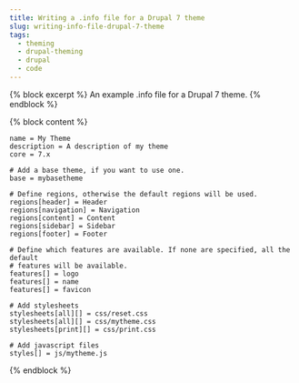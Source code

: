 ```yaml
---
title: Writing a .info file for a Drupal 7 theme
slug: writing-info-file-drupal-7-theme
tags:
  - theming
  - drupal-theming
  - drupal
  - code
---
```

{% block excerpt %}
An example .info file for a Drupal 7 theme.
{% endblock %}

{% block content %}
~~~
name = My Theme
description = A description of my theme
core = 7.x

# Add a base theme, if you want to use one.
base = mybasetheme

# Define regions, otherwise the default regions will be used.
regions[header] = Header
regions[navigation] = Navigation
regions[content] = Content
regions[sidebar] = Sidebar
regions[footer] = Footer

# Define which features are available. If none are specified, all the default 
# features will be available.
features[] = logo
features[] = name
features[] = favicon

# Add stylesheets
stylesheets[all][] = css/reset.css
stylesheets[all][] = css/mytheme.css
stylesheets[print][] = css/print.css

# Add javascript files
styles[] = js/mytheme.js
~~~
{% endblock %}
